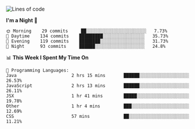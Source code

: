 <!--START_SECTION:waka-->
![Lines of code](https://img.shields.io/badge/From%20Hello%20World%20I%27ve%20Written-142760%20lines%20of%20code-blue)

**I'm a Night 🦉** 

```text
🌞 Morning    29 commits     ██░░░░░░░░░░░░░░░░░░░░░░░   7.73% 
🌆 Daytime    134 commits    █████████░░░░░░░░░░░░░░░░   35.73% 
🌃 Evening    119 commits    ████████░░░░░░░░░░░░░░░░░   31.73% 
🌙 Night      93 commits     ██████░░░░░░░░░░░░░░░░░░░   24.8%

```


📊 **This Week I Spent My Time On** 

```text
💬 Programming Languages: 
Java                     2 hrs 15 mins       ██████░░░░░░░░░░░░░░░░░░░   26.53% 
JavaScript               2 hrs 13 mins       ██████░░░░░░░░░░░░░░░░░░░   26.11% 
JSX                      1 hr 41 mins        █████░░░░░░░░░░░░░░░░░░░░   19.78% 
Other                    1 hr 4 mins         ███░░░░░░░░░░░░░░░░░░░░░░   12.69% 
CSS                      57 mins             ██░░░░░░░░░░░░░░░░░░░░░░░   11.21%

```


<!--END_SECTION:waka-->
